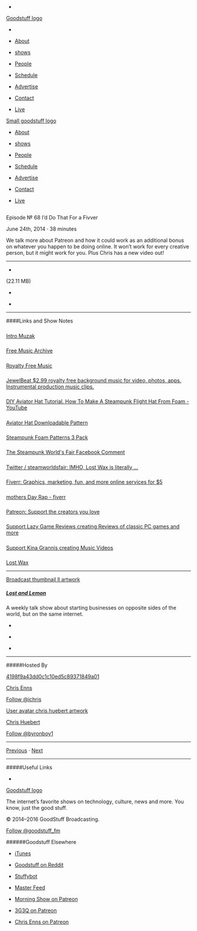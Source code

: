 

-
[Goodstuff logo](http://www.goodstuff.fm/)[](/assets/goodstuff_logo-17c1fe6f378352de5d7345f76152130b.svg)

-


-  [About](/about)

-  [shows](/shows)

-  [People](/people)

-  [Schedule](/schedule)

-  [Advertise](/advertise)

-  [Contact](/contact)

-  [Live](/live)


[Small goodstuff logo](http://www.goodstuff.fm/)[](/assets/small_goodstuff_logo-bf032e72b9ec41494f4d90905f1ad619.svg)


-  [About](/about)

-  [shows](/shows)

-  [People](/people)

-  [Schedule](/schedule)

-  [Advertise](/advertise)

-  [Contact](/contact)

-  [Live](/live)


##
Episode № 68
I’d Do That For a Fivver


June 24th, 2014
·
38
minutes


We talk more about Patreon and how it could work as an additional bonus on whatever you happen to be doing online. It won’t work for every creative person, but it might work for you. Plus Chris has a new video out!


------------------------------


-
[](http://podcasts-1.feedpress.co/10591/ll-68.mp3)(22.11 MB)

-
[](http://twitter.com/intent/tweet?text=Lost%20and%20Lemon%20%E2%84%96%2068%20on%20@goodstuff_fm%20-%20http://goodstuff.fm/ll/68)

-
[](http://www.facebook.com/sharer/sharer.php?u=http://goodstuff.fm/ll/68)


------------------------------


####Links and Show Notes

#####
[Intro Muzak](http://audiojungle.net/item/simple/503211?)


#####
[Free Music Archive](http://freemusicarchive.org/)


#####
[Royalty Free Music](http://incompetech.com/music/royalty-free/)


#####
[JewelBeat $2.99 royalty free background music for video, photos, apps. Instrumental production music clips.](http://www.jewelbeat.com/)


#####
[DIY Aviator Hat Tutorial. How To Make A Steampunk Flight Hat From Foam - YouTube](https://www.youtube.com/watch?v=YNcf1hgfw9s)


#####
[Aviator Hat Downloadable Pattern](https://gumroad.com/l/Ftqy)


#####
[Steampunk Foam Patterns 3 Pack](https://gumroad.com/l/dVIw)


#####
[The Steampunk World's Fair Facebook Comment](https://www.facebook.com/photo.php?fbid=686218124747613&set=a.369760496393379.76048.199705200065577&type=1)


#####
[Twitter / steamworldsfair: IMHO, Lost Wax is literally ...](https://twitter.com/steamworldsfair/status/480928620110946304)


#####
[Fiverr: Graphics, marketing, fun, and more online services for $5](http://www.fiverr.com/)


#####
[mothers Day Rap - fiverr](http://www.fiverr.com/rap_music/mothers-day-rap?context=recommendation&context_referrer=gig_page_guest&context_type=gig_page_guest.natural)


#####
[Patreon: Support the creators you love](http://www.patreon.com/)


#####
[Support Lazy Game Reviews creating Reviews of classic PC games and more](http://www.patreon.com/LazyGameReviews)


#####
[Support Kina Grannis creating Music Videos](http://www.patreon.com/kinagrannis)


#####
[Lost Wax](http://www.lostwaxoz.com/)


------------------------------


[Broadcast thumbnail ll artwork](/ll)[](https://goodstuffs3.s3.amazonaws.com/uploads/broadcast/image/26/broadcast_thumbnail_ll_artwork.png)

##### [Lost and Lemon](/ll)


A weekly talk show about starting businesses on opposite sides of the world, but on the same internet.

-
[](https://itunes.apple.com/ca/podcast/lost-lemon-brothers-in-business/id467564174?mt=2)

-
[](http://feeds.goodstuff.fm/ll)

-
[](mailto:chris@goodstuff.fm?cc=sponsorship%40goodstuff.fm&subject=%5BGoodStuff%20FM%5D%20Sponsorship%20Inquiry%20for%20Lost%20and%20Lemon)


------------------------------


#####Hosted By


[4198f9a43dd0c1c10ed5c89371849a01](/people/chris-enns)[](http://gravatar.com/avatar/4198f9a43dd0c1c10ed5c89371849a01.png?s=300&r=pg)

[Chris Enns](/people/chris-enns)


[Follow @ichris](https://twitter.com/ichris)


[User avatar chris huebert artwork](/people/chris-huebert)[](https://goodstuffs3.s3.amazonaws.com/uploads/user/avatar/41/user_avatar_chris-huebert_artwork.png)

[Chris Huebert](/people/chris-huebert)


[Follow @byronboy1](https://twitter.com/byronboy1)


------------------------------


[Previous](/ll/67)
·
[Next](/ll/69)


------------------------------


#####Useful Links

-
[](mailto:chris@goodstuff.fm?subject=%5BGoodstuff%20FM%5D%20Feedback%20for%20Lost%20and%20Lemon)


[Goodstuff logo](http://www.goodstuff.fm/)[](/assets/goodstuff_logo-17c1fe6f378352de5d7345f76152130b.svg)


The internet’s favorite shows on technology, culture, news and more. You know, just the good stuff.


© 2014–2016 GoodStuff Broadcasting.

[Follow @goodstuff_fm](https://twitter.com/goodstufffm)


######Goodstuff Elsewhere

-  [iTunes](https://itunes.apple.com/us/artist/goodstuff-fm/id843385597?mt=2)

-  [Goodstuff on Reddit](https://www.reddit.com/r/Goodstuff_fm/)

-  [Stuffybot](http://stuffybot.goodstuff.fm)

-  [Master Feed](/master/feed)

-  [Morning Show on Patreon](https://www.patreon.com/morningshow)

-  [3G3Q on Patreon](https://www.patreon.com/3g3q)

-  [Chris Enns on Patreon](https://www.patreon.com/ichris)
